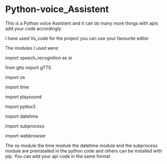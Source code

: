 # Python-voice_Assistent
This is a Python voice Assistent and it can do many more things with apis add your code accordingly


I have used Vs_code for the project you can use your favourite editor

The modules I used were:

import speech_recognition as sr

from gtts import gTTS

import os

import time

import playsound

import pyttsx3

import datetime

import subprocess

import webbrowser

The os module the time module the datetime module and the subprocess module are preinstalled in the python code and others can be installed with pip. 
You can add your api code in the same format 
